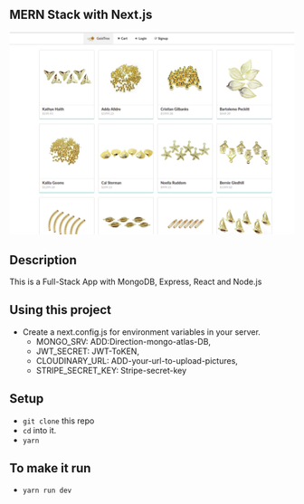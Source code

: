 ## MERN Stack with Next.js

![preview](./preview.png)

## Description
This is a Full-Stack App with MongoDB, Express, React and Node.js
 
## Using this project

* Create a next.config.js for environment variables in your server.
   * MONGO_SRV: ADD:Direction-mongo-atlas-DB,
   * JWT_SECRET: JWT-ToKEN,
   * CLOUDINARY_URL: ADD-your-url-to-upload-pictures,
   * STRIPE_SECRET_KEY: Stripe-secret-key
  
## Setup

* `git clone` this repo
* `cd` into it.
* `yarn`

## To make it run

* `yarn run dev` 
